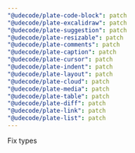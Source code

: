 ```yaml
---
"@udecode/plate-code-block": patch
"@udecode/plate-excalidraw": patch
"@udecode/plate-suggestion": patch
"@udecode/plate-resizable": patch
"@udecode/plate-comments": patch
"@udecode/plate-caption": patch
"@udecode/plate-cursor": patch
"@udecode/plate-indent": patch
"@udecode/plate-layout": patch
"@udecode/plate-cloud": patch
"@udecode/plate-media": patch
"@udecode/plate-table": patch
"@udecode/plate-diff": patch
"@udecode/plate-link": patch
"@udecode/plate-list": patch
---
```


Fix types

